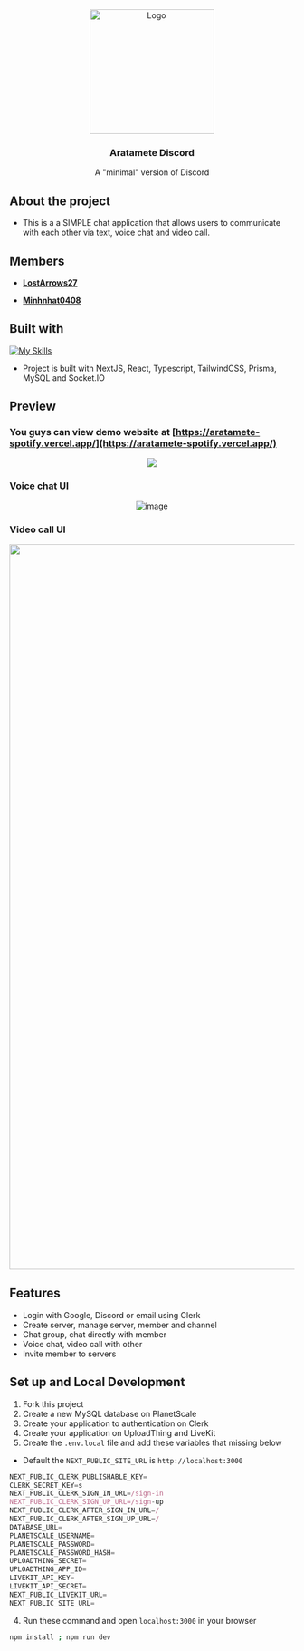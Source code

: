 <div align="center">
  <a href="https://github.com/LostArrows27/aratamete-spotify">
    <img src="https://github.com/LostArrows27/aratamete-discord/assets/97510841/a8913c40-96c3-4bce-b688-ac28903757dd" alt="Logo" width="220" height="220">
  </a>
  <h3>Aratamete Discord</h3>
<div>A "minimal" version of Discord</div>
</div>



## About the project

- This is a a SIMPLE chat application that allows users to communicate with each other via text, voice chat and video call.

## Members 

- **[LostArrows27](https://github.com/LostArrows27/)**

- **[Minhnhat0408](https://github.com/Minhnhat0408)**

## Built with

[![My Skills](https://skillicons.dev/icons?i=nextjs,react,tailwind,prisma,typescript,mysql&perline=10)](https://skillicons.dev)

- Project is built with NextJS, React, Typescript, TailwindCSS, Prisma, MySQL and Socket.IO

## Preview

### You guys can view demo website at [https://aratamete-spotify.vercel.app/](https://aratamete-spotify.vercel.app/)

<div align="center">
    <img src = "https://github.com/LostArrows27/aratamete-discord/assets/97510841/13abb645-d7eb-4e0a-805e-936c836ad999">
</div>

### Voice chat UI 

<div align="center">
<img alt="image" src="https://github.com/LostArrows27/aratamete-discord/assets/97510841/8b8e4820-a970-4a28-9ad0-4ae8e34a84f7">
</div>


### Video call UI

<div align="center">
  <img width="1280" alt="Screenshot 2023-11-27 154102" src="https://github.com/LostArrows27/aratamete-discord/assets/97510841/8c2a6ae7-eab4-4294-a0c1-1d7cd87f6c26">
</div>

  

## Features 

- Login with Google, Discord or email using Clerk
- Create server, manage server, member and channel
- Chat group, chat directly with member
- Voice chat, video call with other
- Invite member to servers

## Set up and Local Development

1. Fork this project
2. Create a new MySQL database on PlanetScale 
3. Create your application to authentication on Clerk
4. Create your application on UploadThing and LiveKit
5. Create the `.env.local` file and add these variables that missing below 

- Default the ```NEXT_PUBLIC_SITE_URL``` is ```http://localhost:3000```

```js
NEXT_PUBLIC_CLERK_PUBLISHABLE_KEY=
CLERK_SECRET_KEY=s
NEXT_PUBLIC_CLERK_SIGN_IN_URL=/sign-in
NEXT_PUBLIC_CLERK_SIGN_UP_URL=/sign-up
NEXT_PUBLIC_CLERK_AFTER_SIGN_IN_URL=/
NEXT_PUBLIC_CLERK_AFTER_SIGN_UP_URL=/
DATABASE_URL=
PLANETSCALE_USERNAME=
PLANETSCALE_PASSWORD=
PLANETSCALE_PASSWORD_HASH=
UPLOADTHING_SECRET=
UPLOADTHING_APP_ID=
LIVEKIT_API_KEY=
LIVEKIT_API_SECRET=
NEXT_PUBLIC_LIVEKIT_URL=
NEXT_PUBLIC_SITE_URL=
```

4. Run these command and open `localhost:3000` in your browser

```bash
npm install ; npm run dev
```
